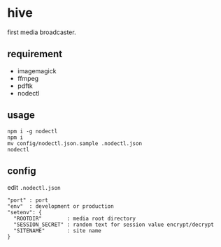 # hive

  first media broadcaster.

## requirement

* imagemagick
* ffmpeg
* pdftk
* nodectl

## usage

```
npm i -g nodectl
npm i
mv config/nodectl.json.sample .nodectl.json
nodectl
```

## config

edit `.nodectl.json`

```
"port" : port
"env"  : development or production
"setenv": {
  "ROOTDIR"        : media root directory
  "SESSION_SECRET" : random text for session value encrypt/decrypt
  "SITENAME"       : site name
}
```

